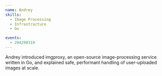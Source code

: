 ```yaml
---
name: Andrey
skills:
  - Image Processing
  - Infrastructure
  - Go

events:
  - 294290319
---
```


Andrey introduced imgproxy, an open-source image-processing service written in Go, and explained safe, performant handling of user-uploaded images at scale.

